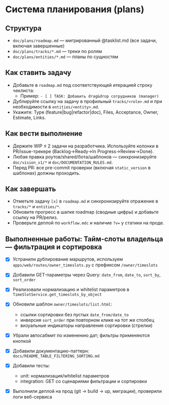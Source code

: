 # Система планирования (plans)

## Структура
- `doc/plans/roadmap.md` — мигрированный @tasklist.md (все задачи, включая завершенные)
- `doc/plans/tracks/*.md` — треки по ролям
- `doc/plans/entities/*.md` — планы по сущностям

## Как ставить задачу
- Добавьте в `roadmap.md` под соответствующей итерацией строку чеклиста:
  - Пример: `- [ ] TASK: Добавить drag&drop сотрудников (manager)`
- Дублируйте ссылку на задачу в профильный `tracks/<role>.md` и при необходимости в `entities/<entity>.md`.
- Укажите: Type (feature|bug|refactor|doc), Files, Acceptance, Owner, Estimate, Links.

## Как вести выполнение
- Держите WIP ≤ 2 задачи на разработчика. Используйте колонки в PR/issue-трекере (Backlog→Ready→In Progress→Review→Done).
- Любая правка роутов/shared/бота/шаблонов — синхронизируйте `doc/vision_v1/*` и `doc/DOCUMENTATION_RULES.md`.
- Перед PR: все pre-commit проверки (включая `static_version` в шаблонах) должны проходить.

## Как завершать
- Отметьте задачу `[x]` в `roadmap.md` и синхронизируйте отражение в `tracks/*` и `entities/*`.
- Обновите прогресс в шапке roadmap (сводные цифры) и добавьте ссылку на PR/релиз.
- Проверьте деплой по `workflow.mdc` и наличие `?v=` у статики на проде.


## Выполненные работы: Тайм-слоты владельца — фильтрация и сортировка

- [x] Устранили дублирование маршрутов, используем `apps/web/routes/owner_timeslots.py` с префиксом `/owner/timeslots`
- [x] Добавили GET-параметры через Query: `date_from`, `date_to`, `sort_by`, `sort_order`
- [x] Реализовали нормализацию и whitelist параметров в `TimeSlotService.get_timeslots_by_object`
- [x] Обновили шаблон `owner/timeslots/list.html`:
  - ссылки сортировки без пустых `date_from/date_to`
  - инверсия `sort_order` при повторном клике на тот же столбец
  - визуальные индикаторы направления сортировки (стрелки)
- [x] Убрали автосабмит по изменению дат; фильтры применяются кнопкой
- [x] Добавили документацию-паттерн: `docs/README_TABLE_FILTERING_SORTING.md`
- [x] Добавили тесты:
  - unit: нормализация/whitelist параметров
  - integration: GET со сценариями фильтрации и сортировки
- [x] Выполнили деплой на прод (git → build → up, миграции), проверили логи веб-сервиса

